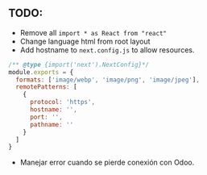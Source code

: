 ## TODO:
- Remove all `import * as React from "react"`
- Change language html from root layout
- Add hostname to `next.config.js` to allow resources.
```js
/** @type {import('next').NextConfig}*/
module.exports = {
  formats: ['image/webp', 'image/png', 'image/jpeg'],
  remotePatterns: [
    {
      protocol: 'https',
      hostname: '',
      port: '',
      pathname: ''
    }
  ]
}
```
- Manejar error cuando se pierde conexión con Odoo.
